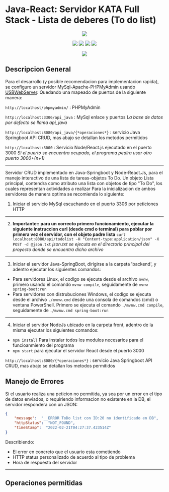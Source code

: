 # Java-React: Servidor KATA Full Stack - Lista de deberes (To do list)

<p align="center">
<img src="https://www.sofka.com.co/wp-content/uploads/2021/02/sofkau-logo-horizontal.png">
</p>
<p align="center">
  <img src="https://img.shields.io/badge/Java-ED8B00?style=for-the-badge&logo=java&logoColor=white">
  <img src="https://img.shields.io/badge/React-20232A?style=for-the-badge&logo=react&logoColor=61DAFB">
  <img src="https://img.shields.io/badge/Bootstrap-563D7C?style=for-the-badge&logo=bootstrap&logoColor=white">
  <img src="https://img.shields.io/badge/MySQL-00000F?style=for-the-badge&logo=mysql&logoColor=white">

</p>


<p align="center">
  <img src="https://img.shields.io/github/v/release/JoseNSoler/PracticaMVC?style=flat-square"
</p>   

## Descripcion General

Para el desarrollo (y posible recomendacion para implementacion rapida), se configuro un servidor MySql-Apache-PHPMyAdmin usando [USBWebServer](https://www.usbwebserver.net/downloads.html). Quedando una mapeado de puertos de la siguiente manera:

`http://localhost/phpmyadmin/` : PHPMyAdmin

`http://localhost:3306/api_java` : MySql enlace y puertos *La base de datos por defecto se llama api_java*

`http://localhost:8080/api_java/{*operaciones*}` : servicio Java Springboot API CRUD, mas abajo se detallan los metodos permitidos

`http://localhost:3000` : Servicio Node/React.js ejecutado en el puerto 3000 *Si el puerto se encuentra ocupado, el programa pedira usar otro puerto 3000+(n+1)*

<hr>

Servidor CRUD implementado en Java-Springboot y Node-React.Js, para el manejo interactivo de una lista de tareas-objetos To Do. Un objeto Lista principal, contendra como atributo una lista con objetos de tipo "To Do", los cuales representan actividades a realizar
Para la inicializacion de ambos servidores de manera optima se recomienda lo siguiente:
1. Iniciar el servicio MySql escuchando en el puerto 3306 por peticiones HTTP

<hr>

2. __Importante:: para un correcto primero funcionamiento, ejecutar la siguiente instruccion curl (desde cmd o terminal) para poblar por primera vez el servidor, con el objeto padre lista__
`curl localhost:8080/api/todolist -H "Content-type:application/json" -X POST -d @json.txt`
*json.txt se ejecuta en el directorio principal del proyecto donde se encuentra dicho archivo*
<hr>

3. Iniciar el servidor Java-SpringBoot, dirigirse a la carpeta 'backend', y adentro ejecutar los siguientes comandos:
- Para servidores Linux, el codigo se ejecuta desde el archivo `mvnw`, primero usando el comando `mvnw compile`, seguidamente de `mvnw spring-boot:run`
- Para servidores con distrubuciones Windows, el codigo se ejecuta desde el archivo `./mvnw.cmd` desde una consola de comandos (cmd) o ventana PowerShell. Primero se ejecuta el comando `./mvnw.cmd compile`, seguidamente de `./mvnw.cmd spring-boot:run`

<hr>

4. Iniciar el servidor NodeJs ubicado en la carpeta front, adentro de la misma ejecutar los siguientes comandos:
- `npm install` Para instalar todos los modulos necesarios para el funcioanmiento del programa
- `npm start` para ejecutar el servidor React desde el puerto 3000


`http://localhost:8080/{*operaciones*}` : servicio Java Springboot API CRUD, mas abajo se detallan los metodos permitidos


## Manejo de Errores

Si el usuario realiza una peticion no permitida, ya sea por un error en el tipo de datos enviados, o requiriendo informacion no existente en la DB, el servidor respondera con un JSON:

```JSON
{
    "message":  "__ERROR ToDo list con ID:20 no identificado en DB",
    "httpStatus":  "NOT_FOUND",
    "timeStamp":  "2022-02-21T04:27:37.423514Z"
}
```
Describiendo:
- El error en concreto que el usuario esta cometiendo
- HTTP status personalizado de acuerdo al tipo de problema
- Hora de respuesta del servidor

<hr>

## Operaciones permitidas
